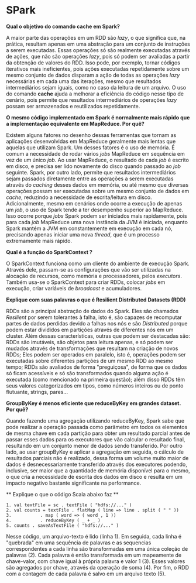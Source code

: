 # SPark


**Qual o objetivo do comando cache em Spark?**

A maior parte das operações em um RDD são *lazy*, o que significa que, na prática, resultam apenas em uma abstração para um conjunto de instruções a serem executadas. Essas operações só são realmente executadas através de ações, que não são operações *lazy*, pois só podem ser avaliadas a partir da obtenção de valores do RDD. Isso pode, por exemplo, tornar códigos iterativos mais ineficientes, pois ações executadas repetidamente sobre um mesmo conjunto de dados disparam a ação de todas as operações *lazy* necessárias em cada uma das iterações, mesmo que resultados intermediários sejam iguais, como no caso da leitura de um arquivo. O uso do comando **cache** ajuda a melhorar a eficiência do código nesse tipo de cenário, pois permite que resultados intermediários de operações *lazy* possam ser armazenados e reutilizados repetidamente.


**O mesmo código implementado em Spark é normalmente mais rápido que a implementação equivalente em MapReduce. Por quê?**

Existem alguns fatores no desenho dessas ferramentas que tornam as aplicações desenvolvidas em MapReduce geralmente mais lentas que aquelas que utilizam  Spark. Um desses fatores é o uso de memória. É comum a necessidade de rodar vários *jobs* MapReduce em sequência em vez de um único *job*. Ao usar MapReduce, o resultado de cada *job* é escrito em disco, e precisa ser lido novamente do disco quando passado ao *job* seguinte. Spark, por outro lado, permite que resultados intermediários sejam passados diretamente entre as operações a serem executadas através do *caching* desses dados em memória, ou até mesmo que diversas operações possam ser executadas sobre um mesmo conjunto de dados em *cache*, reduzindo a necessidade de escrita/leitura em disco. Adicionalmente, mesmo em cenários onde ocorre a execução de apenas um *job*, o uso de Spark tende a ter desempenho superior ao MapReduce. Isso ocorre porque *jobs* Spark podem ser iniciados mais rapidamente, pois para cada *job* MapReduce uma nova instância da JVM é iniciada, enquanto Spark mantém a JVM em constantemente em execução em cada nó, precisando apenas iniciar uma nova *thread*, que é um processo extremamente mais rápido.


**Qual é a função do SparkContext ?**

O SparkContext funciona como um cliente do ambiente de execução Spark. Através dele, passam-se as configurações que vão ser utilizadas na alocação de recursos, como memória e processadores, pelos *executors*. Também usa-se o SparkContext para criar RDDs, colocar *jobs* em execução, criar variáveis de *broadcast* e acumuladores.


**Explique com suas palavras o que é Resilient Distributed Datasets (RDD)**

RDDs são a principal abstração de dados do Spark. Eles são chamados *Resilient* por serem tolerantes à falha, isto é, são capazes de recomputar partes de dados perdidas devido a falhas nos nós e são *Distributed* porque podem estar divididos em partições através de diferentes nós em um cluster. Além dessas características, outras que podem ser destacadas são: RDDs são imutáveis, são objetos para leitura apenas, e só podem ser mudados através de transformações que resultam na criação de novos RDDs; Eles podem ser operados em paralelo, isto é, operações podem ser executadas sobre diferentes partições de um mesmo RDD ao mesmo tempo; RDDs são avaliados de forma "preguiçosa", de forma que os dados só ficam acessíveis e só são transformados quando alguma ação é executada (como mencionado na primeira questão); além disso RDDs têm seus valores categorizados em tipos, como números inteiros ou de ponto flutuante, strings, pares...


**GroupByKey é menos eficiente que reduceByKey em grandes dataset. Por quê?**

Quando fazendo uma agregação utilizando reduceByKey, Spark sabe que pode realizar a operação passada como parâmetro em todos os elementos de mesma chave em cada partição para obter um resultado parcial antes de passar esses dados para os executores que vão calcular o resultado final, resultando em um conjunto menor de dados sendo transferido. Por outro lado, ao usar groupByKey e aplicar a agregação em seguida, o cálculo de resultados parciais não é realizado, dessa forma um volume muito maior de dados é desnecessariamente transferido através dos executores podendo, inclusive, ser maior que a quantidade de memória disponível para o mesmo, o que cria a necessidade de escrita dos dados em disco e resulta em um impacto negativo bastante significante na performance.


** Explique o que o código Scala abaixo faz **
```
1. val textFile = sc . textFile ( "hdfs://..." )
2. val counts = textFile . flatMap ( line => line . split ( " " ))
3.           . map ( word => ( word , 1 ))
4.           . reduceByKey ( _ + _ )
5. counts . saveAsTextFile ( "hdfs://..." )
```

Nesse código, um arquivo-texto é lido (linha 1). Em seguida, cada linha é "quebrada" em uma sequência de palavras e as sequencias correspondentes a cada linha são transformadas em uma única coleção de palavras (2). Cada palavra é então transformada em um mapeamente de chave-valor, com chave igual à própria palavra e valor 1 (3). Esses valores são agregados por chave, através da operação de soma (4).
Por fim, o RDD com a contagem de cada palavra é salvo em um arquivo texto (5).
